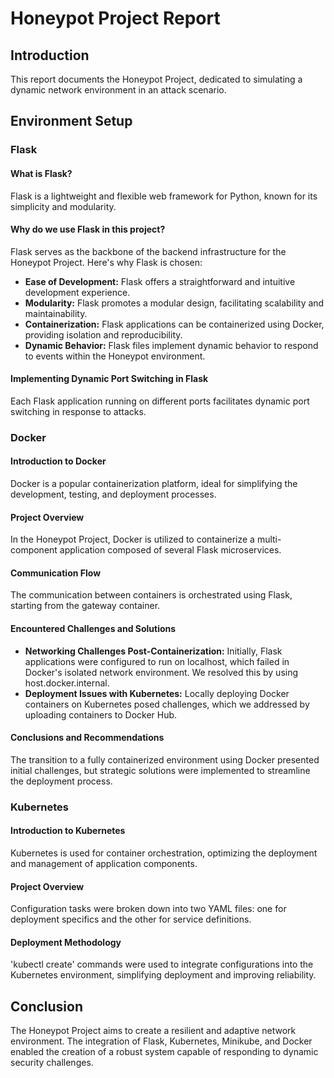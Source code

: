 # Honeypot Project Report

## Introduction
This report documents the Honeypot Project, dedicated to simulating a dynamic network environment in an attack scenario.

## Environment Setup

### Flask
#### What is Flask?
Flask is a lightweight and flexible web framework for Python, known for its simplicity and modularity.

#### Why do we use Flask in this project?
Flask serves as the backbone of the backend infrastructure for the Honeypot Project. Here's why Flask is chosen:
- **Ease of Development:** Flask offers a straightforward and intuitive development experience.
- **Modularity:** Flask promotes a modular design, facilitating scalability and maintainability.
- **Containerization:** Flask applications can be containerized using Docker, providing isolation and reproducibility.
- **Dynamic Behavior:** Flask files implement dynamic behavior to respond to events within the Honeypot environment.

#### Implementing Dynamic Port Switching in Flask
Each Flask application running on different ports facilitates dynamic port switching in response to attacks.

### Docker
#### Introduction to Docker
Docker is a popular containerization platform, ideal for simplifying the development, testing, and deployment processes.

#### Project Overview
In the Honeypot Project, Docker is utilized to containerize a multi-component application composed of several Flask microservices.

#### Communication Flow
The communication between containers is orchestrated using Flask, starting from the gateway container.

#### Encountered Challenges and Solutions
- **Networking Challenges Post-Containerization:** Initially, Flask applications were configured to run on localhost, which failed in Docker's isolated network environment. We resolved this by using host.docker.internal.
- **Deployment Issues with Kubernetes:** Locally deploying Docker containers on Kubernetes posed challenges, which we addressed by uploading containers to Docker Hub.

#### Conclusions and Recommendations
The transition to a fully containerized environment using Docker presented initial challenges, but strategic solutions were implemented to streamline the deployment process.

### Kubernetes
#### Introduction to Kubernetes
Kubernetes is used for container orchestration, optimizing the deployment and management of application components.

#### Project Overview
Configuration tasks were broken down into two YAML files: one for deployment specifics and the other for service definitions.

#### Deployment Methodology
'kubectl create' commands were used to integrate configurations into the Kubernetes environment, simplifying deployment and improving reliability.

## Conclusion
The Honeypot Project aims to create a resilient and adaptive network environment. The integration of Flask, Kubernetes, Minikube, and Docker enabled the creation of a robust system capable of responding to dynamic security challenges.

